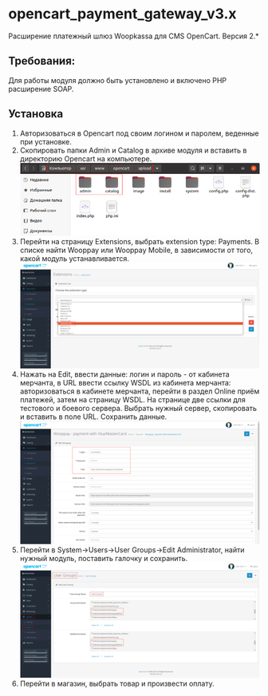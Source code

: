# opencart_payment_gateway_v3.x
Расширение платежный шлюз Woopkassa для CMS OpenCart. Версия 2.*

## Требования:
Для работы модуля должно быть установлено и включено PHP расширение SOAP.

## Установка
1. Авторизоваться в Opencart под своим логином и паролем, веденные при установке.
2. Скопировать папки Admin и Catalog в архиве модуля и вставить в директорию Opencart на компьютере.
![Alt text](.README/opencart_1.png?raw=true)
3. Перейти на страницу Extensions, выбрать extension type: Payments. В списке найти Wooppay или Wooppay Mobile, в зависимости от того, какой модуль устанавливается.
![Alt text](.README/opencart_2.png?raw=true)
4. Нажать на Edit, ввести данные: логин и пароль - от кабинета мерчанта, в URL ввести ссылку WSDL из кабинета мерчанта: авторизоваться в кабинете мерчанта, перейти в раздел Online приём платежей, затем на страницу WSDL. На странице две ссылки для тестового и боевого сервера. Выбрать нужный сервер, скопировать и вставить в поле URL. Сохранить данные.
![Alt text](.README/opencart_3.png?raw=true)
5. Перейти в System->Users->User Groups->Edit Administrator, найти нужный модуль, поставить галочку и сохранить.
![Alt text](.README/opencart_4.png?raw=true)
6. Перейти в магазин, выбрать товар и произвести оплату.

